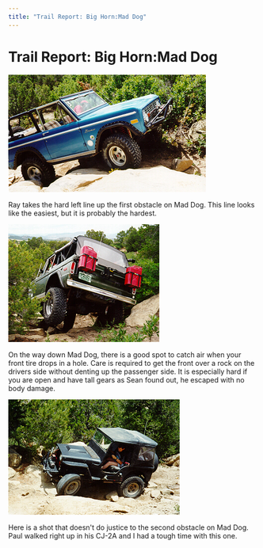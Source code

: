 ```yaml
---
title: "Trail Report: Big Horn:Mad Dog"
---
```

# Trail Report: Big Horn:Mad Dog

![Ray on the first obstacle on Mad Dog](../../img/terry/trail/md1.jpg "Ray on the first obstacle on Mad Dog")

Ray takes the hard left line up the first obstacle on Mad Dog. This line looks like the easiest, but it is probably the hardest.

![Sean catches air on the way out of Mad Dog](../../img/terry/trail/md2.jpg "Sean catches air on the way out of Mad Dog")

On the way down Mad Dog, there is a good spot to catch air when your front tire drops in a hole. Care is required to get the front over a rock on the drivers side without denting up the passenger side. It is especially hard if you are open and have tall gears as Sean found out, he escaped with no body damage.

![Paul driving up the second obstacle on Mad Dog](../../img/terry/trail/md3.jpg "Paul driving up the second obstacle on Mad Dog")

Here is a shot that doesn't do justice to the second obstacle on Mad Dog. Paul walked right up in his CJ-2A and I had a tough time with this one.